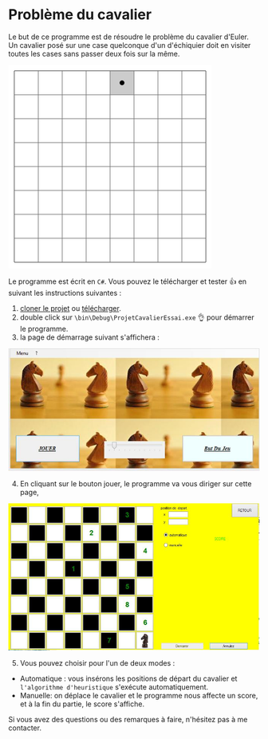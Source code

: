 # Problème du cavalier

Le but de ce programme est de résoudre le problème du cavalier d'Euler. Un cavalier posé sur une case quelconque d'un d'échiquier doit en visiter toutes les cases sans passer deux fois sur la même. 

![demonstration](./Ressource/heuristique.gif)


Le programme est écrit en ```C#```. Vous pouvez le télécharger et tester :+1: en suivant les instructions suivantes :  

1. [cloner le projet](https://github.com/AhmedSoftware/jeux-d-echec.git) ou [télécharger](https://github.com/AhmedSoftware/jeux-d-echec/archive/master.zip).
2. double click sur ```\bin\Debug\ProjetCavalierEssai.exe``` :ok_hand: pour démarrer le programme. 
3. la page de démarrage suivant s'affichera : 

![page de démarrage](./Ressource/demarage.jpeg)

4. En cliquant sur le bouton jouer, le programme va vous diriger sur cette page, 

![page du jeu](./Ressource/image1.jpeg)

5. Vous pouvez choisir pour l'un de deux modes :

  - Automatique : vous insérons les positions de départ du cavalier et ```l'algorithme d'heuristique``` s'exécute automatiquement.   
  - Manuelle: on déplace le cavalier et le programme nous affecte un score, et à la fin du partie, le score s'affiche. 
  
  Si vous avez des questions ou des remarques à faire, n'hésitez pas à me contacter. 
  
